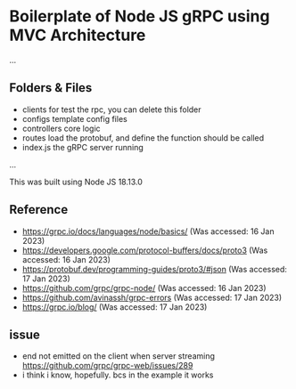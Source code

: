 # Boilerplate of Node JS gRPC using MVC Architecture

...

## Folders & Files
- clients
for test the rpc, you can delete this folder
- configs
template config files
- controllers
core logic
- routes
load the protobuf, and define the function should be called
- index.js
the gRPC server running

...

This was built using Node JS 18.13.0

## Reference
- https://grpc.io/docs/languages/node/basics/ (Was accessed: 16 Jan 2023)
- https://developers.google.com/protocol-buffers/docs/proto3 (Was accessed: 16 Jan 2023)
- https://protobuf.dev/programming-guides/proto3/#json (Was accessed: 17 Jan 2023)
- https://github.com/grpc/grpc-node/ (Was accessed: 16 Jan 2023)
- https://github.com/avinassh/grpc-errors (Was accessed: 17 Jan 2023)
- https://grpc.io/blog/ (Was accessed: 17 Jan 2023)

## issue
- end not emitted on the client when server streaming https://github.com/grpc/grpc-web/issues/289
- i think i know, hopefully. bcs in the example it works
